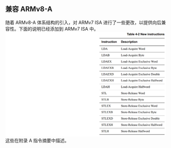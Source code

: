 ## 兼容 ARMv8-A

随着 ARMv8-A 体系结构的引入，对 ARMv7 ISA 进行了一些更改，以提供向后兼容性。下面的说明已经添加到 ARMv7 ISA 中。![](/assets/table4-2.png)这些在附录 A 指令摘要中描述。




